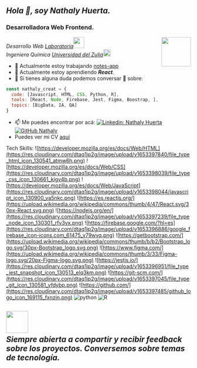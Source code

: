 ## ***Hola :wave:, soy Nathaly Huerta.***
### **Desarrolladora Web Frontend.**
<img align='right' src="https://res.cloudinary.com/dtaq1ip2g/image/upload/v1653397631/1562687-code-computer-creative-html-process-technology-web-development_107058_nbsmjw.png" width="80">

<p><em>Desarrollo Web <a href="https://www.laboratoria.la"/>Laboratoria</a><img src="https://media.giphy.com/media/WUlplcMpOCEmTGBtBW/giphy.gif" width="30"></br>Ingeniera Química <a href="http://wde.secretarialuz.org/wde/index.html">Universidad del Zulia</a><img src="https://media.giphy.com/media/fYSnHlufseco8Fh93Z/giphy.gif" width="20"></em></p>



- 🔭 Actualmente estoy trabajando [notes-app]()
- 🌱 Actualmente estoy aprendiendo ***React***.
- 🤔 Si tienes alguna duda podemos conversar 💬 sobre: 
 
```javascript
const nathaly_creat = {
  code: [Javascript, HTML, CSS, Python, R],
  tools: [React, Node, Firebase, Jest, Figma, Boostrap, ],
  topics: [BigData, IA, QA]
}
```
- 📫 Me puedes encontrar por acá: 
[![Linkedin: Nathaly Huerta](https://img.shields.io/badge/-NathalyHuerta-blue?style=flat-square&logo=Linkedin&logoColor=white&link=https://www.linkedin.com/in/nathalyhuertabermúdez/)](https://www.linkedin.com/in/nathalyhuertabermúdez/)
[![GitHub Nathaly](https://img.shields.io/github/followers/nathaly-creat?label=follow&style=social)](https://github.com/nathaly-creat/)
 - Puedes ver mi CV [aquí](https://www.canva.com/design/DAE9n_qJ4sw/IN9v2lS0lkuMnPcmkmQMxg/view?utm_content=DAE9n_qJ4sw&utm_campaign=designshare&utm_medium=link&utm_source=publishsharelink)

Tech Skills: 
![https://developer.mozilla.org/es/docs/Web/HTML](https://res.cloudinary.com/dtaq1ip2g/image/upload/v1653397840/file_type_html_icon_130541_atmw6h.png)
![https://developer.mozilla.org/es/docs/Web/CSS](https://res.cloudinary.com/dtaq1ip2g/image/upload/v1653398039/file_type_css_icon_130661_kigv4b.png)
![https://developer.mozilla.org/es/docs/Web/JavaScript](https://res.cloudinary.com/dtaq1ip2g/image/upload/v1653398044/javascript_icon_130900_va5nkc.png)
![https://es.reactjs.org/](https://upload.wikimedia.org/wikipedia/commons/thumb/4/47/React.svg/30px-React.svg.png)
![https://nodejs.org/en/](https://res.cloudinary.com/dtaq1ip2g/image/upload/v1653397239/file_type_node_icon_130301_rfv3vx.png)
![https://firebase.google.com/?hl=es](https://res.cloudinary.com/dtaq1ip2g/image/upload/v1653396886/google_firebase_icon-icons.com_61475_y79wvq.png) 
![https://getbootstrap.com/](https://upload.wikimedia.org/wikipedia/commons/thumb/b/b2/Bootstrap_logo.svg/30px-Bootstrap_logo.svg.png)
![https://www.figma.com/](https://upload.wikimedia.org/wikipedia/commons/thumb/3/33/Figma-logo.svg/20px-Figma-logo.svg.png)
![https://jestjs.io/](https://res.cloudinary.com/dtaq1ip2g/image/upload/v1653396951/file_type_jest_snapshot_icon_130513_elq3km.png)
![https://git-scm.com/](https://res.cloudinary.com/dtaq1ip2g/image/upload/v1653397045/file_type_git_icon_130581_yfdybp.png)
![https://github.com/](https://res.cloudinary.com/dtaq1ip2g/image/upload/v1653397485/github_logo_icon_169115_fxnzjn.png)
![python](https://res.cloudinary.com/dtaq1ip2g/image/upload/v1653397281/file_type_python_icon_130221_szl8cb.png)
![R](https://res.cloudinary.com/dtaq1ip2g/image/upload/v1653397334/file_type_r_icon_130212_ey711q.png)


<img src="https://media.giphy.com/media/LnQjpWaON8nhr21vNW/giphy.gif" width="60"><em><br>      Siempre abierta a compartir y recibir feedback sobre los proyectos. Conversemos sobre temas de tecnología. 
----------------
